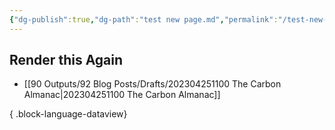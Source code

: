 ```yaml
---
{"dg-publish":true,"dg-path":"test new page.md","permalink":"/test-new-page/"}
---
```



## Render this   Again

- [[90 Outputs/92 Blog Posts/Drafts/202304251100 The Carbon Almanac\|202304251100 The Carbon Almanac]]

{ .block-language-dataview}
